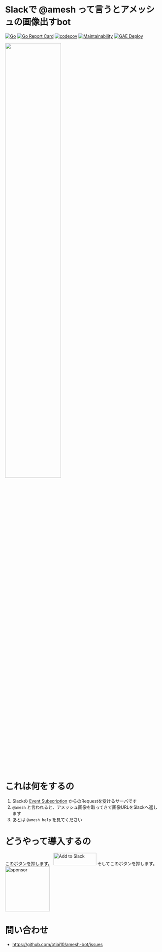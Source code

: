 # Slackで @amesh って言うとアメッシュの画像出すbot

[![Go](https://github.com/otiai10/amesh-bot/actions/workflows/go.yml/badge.svg)](https://github.com/otiai10/amesh-bot/actions/workflows/go.yml)
[![Go Report Card](https://goreportcard.com/badge/github.com/otiai10/amesh-bot)](https://goreportcard.com/report/github.com/otiai10/amesh-bot)
[![codecov](https://codecov.io/gh/otiai10/amesh-bot/branch/main/graph/badge.svg?token=WQ9SNJ5EO8)](https://codecov.io/gh/otiai10/amesh-bot)
[![Maintainability](https://api.codeclimate.com/v1/badges/2d4e967a9b401d12653e/maintainability)](https://codeclimate.com/github/otiai10/amesh-bot/maintainability)
[![GAE Deploy](https://github.com/otiai10/amesh-bot/actions/workflows/gae-deploy.yml/badge.svg)](https://github.com/otiai10/amesh-bot/actions/workflows/gae-deploy.yml)

<img width="60%" src="https://user-images.githubusercontent.com/931554/118962430-55c7de80-b9a0-11eb-9ce7-4845a72964bf.png" />

# これは何をするの

1. Slackの [Event Subscription](https://api.slack.com/events-api) からのRequestを受けるサーバです
2. `@amesh` と言われると、アメッシュ画像を取ってきて画像URLをSlackへ返します
3. あとは `@amesh help` を見てください

# どうやって導入するの

このボタンを押します。
<a href="https://slack.com/oauth/v2/authorize?client_id=2752107225.1411158530390&scope=app_mentions:read,chat:write&user_scope="><img alt="Add to Slack" height="40" width="139" src="https://platform.slack-edge.com/img/add_to_slack.png" srcSet="https://platform.slack-edge.com/img/add_to_slack.png 1x, https://platform.slack-edge.com/img/add_to_slack@2x.png 2x" /></a> そしてこのボタンを押します。
<a href="https://github.com/sponsors/otiai10"><img width="145" alt="sponsor" src="https://user-images.githubusercontent.com/931554/119762444-b4cdac00-bee8-11eb-8eb9-88ba1b0211c4.png"></a>

# 問い合わせ

- https://github.com/otiai10/amesh-bot/issues
